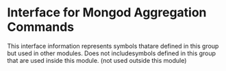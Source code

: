 
# Interface for Mongod Aggregation Commands
This interface information represents symbols thatare defined in this group but used in other modules.  Does not includesymbols defined in this group that are used inside this module.
(not used outside this module)
